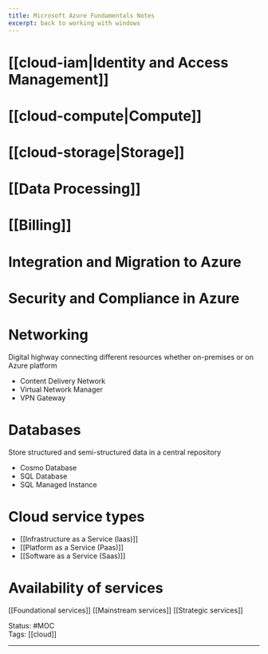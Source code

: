 ```yaml
---
title: Microsoft Azure Fundamentals Notes
excerpt: back to working with windows
---
```

# [[cloud-iam|Identity and Access Management]]

# [[cloud-compute|Compute]]

# [[cloud-storage|Storage]]

# [[Data Processing]]

# [[Billing]]

# Integration and Migration to Azure

# Security and Compliance in Azure
# Networking
Digital highway connecting different resources whether on-premises or on Azure platform
- Content Delivery Network
- Virtual Network Manager
- VPN Gateway
# Databases
Store structured and semi-structured data in a central repository
- Cosmo Database
- SQL Database
- SQL Managed Instance
# Cloud service types
- [[Infrastructure as a Service (laas)]]
- [[Platform as a Service (Paas)]]
- [[Software as a Service (Saas)]]
# Availability of services
[[Foundational services]]
[[Mainstream services]]
[[Strategic services]]

Status: #MOC  
Tags: [[cloud]]  

---
